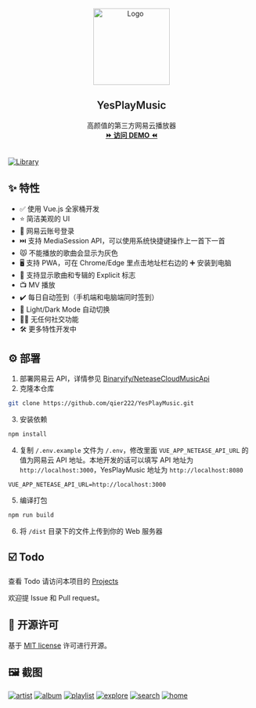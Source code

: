 <br />
<p align="center">
  <a href="https://music.bluepill.one" target="blank">
    <img src="images/logo.png" alt="Logo" width="156" height="156">
  </a>
  <h2 align="center" style="font-weight: 600">YesPlayMusic</h2>

  <p align="center">
    高颜值的第三方网易云播放器
    <br />
    <a href="https://music.bluepill.one" target="blank"><strong>⏩️ 访问 DEMO ⏪</strong></a>
    <br />
    <br />
  </p>
</p>

[![Library][library-screenshot]](https://music.bluepill.one)

## ✨ 特性

- ✅ 使用 Vue.js 全家桶开发
- ⭐ 简洁美观的 UI
- 🔴 网易云账号登录
- ⏭️ 支持 MediaSession API，可以使用系统快捷键操作上一首下一首
- 😾 不能播放的歌曲会显示为灰色
- 🖥️ 支持 PWA，可在 Chrome/Edge 里点击地址栏右边的 ➕ 安装到电脑
- 🙉 支持显示歌曲和专辑的 Explicit 标志
- 📺 MV 播放
- ✔️ 每日自动签到（手机端和电脑端同时签到）
- 🌚 Light/Dark Mode 自动切换
- 🚫🤝 无任何社交功能
- 🛠 更多特性开发中

## ⚙️ 部署

1. 部署网易云 API，详情参见 [Binaryify/NeteaseCloudMusicApi](https://github.com/Binaryify/NeteaseCloudMusicApi)
2. 克隆本仓库

```sh
git clone https://github.com/qier222/YesPlayMusic.git
```

3. 安装依赖

```sh
npm install
```

4. 复制 `/.env.example` 文件为 `/.env`，修改里面 `VUE_APP_NETEASE_API_URL` 的值为网易云 API 地址。本地开发的话可以填写 API 地址为 `http://localhost:3000`，YesPlayMusic 地址为 `http://localhost:8080`

```
VUE_APP_NETEASE_API_URL=http://localhost:3000
```

5. 编译打包

```sh
npm run build
```

6. 将 `/dist` 目录下的文件上传到你的 Web 服务器

## ☑️ Todo

查看 Todo 请访问本项目的 [Projects](https://github.com/qier222/YesPlayMusic/projects/1)

欢迎提 Issue 和 Pull request。

## 📜 开源许可

基于 [MIT license](https://opensource.org/licenses/MIT) 许可进行开源。

## 🖼️ 截图

[![artist][artist-screenshot]](https://music.bluepill.one)
[![album][album-screenshot]](https://music.bluepill.one)
[![playlist][playlist-screenshot]](https://music.bluepill.one)
[![explore][explore-screenshot]](https://music.bluepill.one)
[![search][search-screenshot]](https://music.bluepill.one)
[![home][home-screenshot]](https://music.bluepill.one)

<!-- MARKDOWN LINKS & IMAGES -->
<!-- https://www.markdownguide.org/basic-syntax/#reference-style-links -->

[album-screenshot]: images/album.png
[artist-screenshot]: images/artist.png
[explore-screenshot]: images/explore.png
[home-screenshot]: images/home.png
[library-screenshot]: images/library.png
[playlist-screenshot]: images/playlist.png
[search-screenshot]: images/search.png
